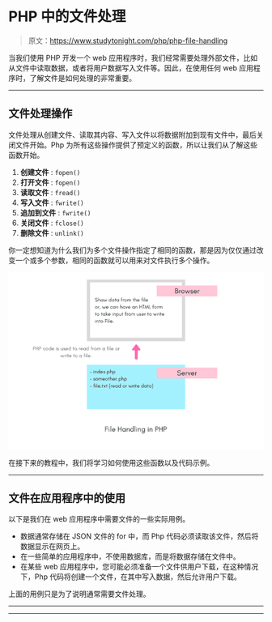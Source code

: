 # PHP 中的文件处理

> 原文：<https://www.studytonight.com/php/php-file-handling>

当我们使用 PHP 开发一个 web 应用程序时，我们经常需要处理外部文件，比如从文件中读取数据，或者将用户数据写入文件等。因此，在使用任何 web 应用程序时，了解文件是如何处理的非常重要。

* * *

## 文件处理操作

文件处理从创建文件、读取其内容、写入文件以将数据附加到现有文件中，最后关闭文件开始。Php 为所有这些操作提供了预定义的函数，所以让我们从了解这些函数开始。

1.  **创建文件** : `fopen()`
2.  **打开文件** : `fopen()`
3.  **读取文件** : `fread()`
4.  **写入文件** : `fwrite()`
5.  **追加到文件** : `fwrite()`
6.  **关闭文件** : `fclose()`
7.  **删除文件** : `unlink()`

你一定想知道为什么我们为多个文件操作指定了相同的函数，那是因为仅仅通过改变一个或多个参数，相同的函数就可以用来对文件执行多个操作。

![Introduction to File Handling PHP](img/3d943aa5fe93ed4a18ef2bb582145564.png)

在接下来的教程中，我们将学习如何使用这些函数以及代码示例。

* * *

## 文件在应用程序中的使用

以下是我们在 web 应用程序中需要文件的一些实际用例。

*   数据通常存储在 JSON 文件的 for 中，而 Php 代码必须读取该文件，然后将数据显示在网页上。
*   在一些简单的应用程序中，不使用数据库，而是将数据存储在文件中。
*   在某些 web 应用程序中，您可能必须准备一个文件供用户下载，在这种情况下，Php 代码将创建一个文件，在其中写入数据，然后允许用户下载。

上面的用例只是为了说明通常需要文件处理。

* * *

* * *